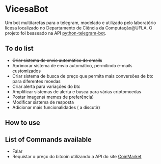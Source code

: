 # VicesaBot

Um bot multitarefas para o telegram, modelado e utilizado pelo laboratório licesa localizado no Departamento de Ciência da Computação@UFLA. O projeto foi beaseado na API [python-telegram-bot](https://github.com/python-telegram-bot/python-telegram-bot).

## **To do list** 
- ~~Criar sistema de envio automático de emails~~
- Aprimorar sistema de envio automático, permitindo e-mails customizados
- Criar sistema de busca de preço que permita mais conversões de btc para diferentes moedas
- Criar alerta para variações do btc
- Amplificar sistemas de alerta e busca para várias criptomoedas
- Postar imagens( memes de preferência) 
- Modificar sistema de resposta
- Adicionar mais funcionalidades ( a discutir)

## **How to use**

## **List of Commands available**
- Falar
- Requistar o preço do bitcoin utilizando a API do site [CoinMarket](coinmarketcap.com)

